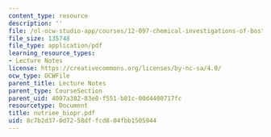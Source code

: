 ```yaml
---
content_type: resource
description: ''
file: /ol-ocw-studio-app/courses/12-097-chemical-investigations-of-boston-harbor-january-iap-2006/8c7b2d370d7258dffcd804fbb1505944_nutriee_biopr.pdf
file_size: 135748
file_type: application/pdf
learning_resource_types:
- Lecture Notes
license: https://creativecommons.org/licenses/by-nc-sa/4.0/
ocw_type: OCWFile
parent_title: Lecture Notes
parent_type: CourseSection
parent_uid: 4007a382-83e8-f551-b81c-00d4400717fc
resourcetype: Document
title: nutriee_biopr.pdf
uid: 8c7b2d37-0d72-58df-fcd8-04fbb1505944
---
```


